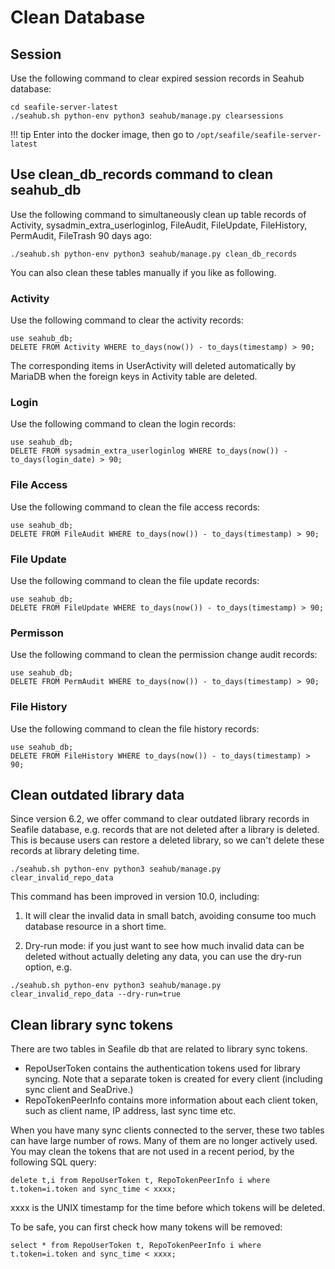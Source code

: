 # Clean Database

## Session

Use the following command to clear expired session records in Seahub database:

```
cd seafile-server-latest
./seahub.sh python-env python3 seahub/manage.py clearsessions
```

!!! tip
    Enter into the docker image, then go to `/opt/seafile/seafile-server-latest`

## Use clean_db_records command to clean seahub_db

Use the following command to simultaneously clean up table records of Activity, sysadmin_extra_userloginlog, FileAudit, FileUpdate, FileHistory, PermAudit, FileTrash 90 days ago:

```
./seahub.sh python-env python3 seahub/manage.py clean_db_records
```

You can also clean these tables manually if you like as following.

### Activity

Use the following command to clear the activity records:

```
use seahub_db;
DELETE FROM Activity WHERE to_days(now()) - to_days(timestamp) > 90;
```

The corresponding items in UserActivity will deleted automatically by MariaDB when the foreign keys in Activity table are deleted.

### Login

Use the following command to clean the login records:

```
use seahub_db;
DELETE FROM sysadmin_extra_userloginlog WHERE to_days(now()) - to_days(login_date) > 90;
```

### File Access

Use the following command to clean the file access records:

```
use seahub_db;
DELETE FROM FileAudit WHERE to_days(now()) - to_days(timestamp) > 90;
```

### File Update

Use the following command to clean the file update records:

```
use seahub_db;
DELETE FROM FileUpdate WHERE to_days(now()) - to_days(timestamp) > 90;
```

### Permisson

Use the following command to clean the permission change audit records:

```
use seahub_db;
DELETE FROM PermAudit WHERE to_days(now()) - to_days(timestamp) > 90;
```

### File History

Use the following command to clean the file history records:

```
use seahub_db;
DELETE FROM FileHistory WHERE to_days(now()) - to_days(timestamp) > 90;
```



## Clean outdated library data

Since version 6.2, we offer command to clear outdated library records in Seafile database, e.g. records that are not deleted after a library is deleted. This is because users can restore a deleted library, so we can't delete these records at library deleting time.

```
./seahub.sh python-env python3 seahub/manage.py clear_invalid_repo_data
```

This command has been improved in version 10.0, including:

1. It will clear the invalid data in small batch, avoiding consume too much database resource in a short time.

2. Dry-run mode: if you just want to see how much invalid data can be deleted without actually deleting any data, you can use the dry-run option, e.g.

```
./seahub.sh python-env python3 seahub/manage.py clear_invalid_repo_data --dry-run=true
```


## Clean library sync tokens

There are two tables in Seafile db that are related to library sync tokens.

* RepoUserToken contains the authentication tokens used for library syncing. Note that a separate token is created for every client (including sync client and SeaDrive.)
* RepoTokenPeerInfo contains more information about each client token, such as client name, IP address, last sync time etc.

When you have many sync clients connected to the server, these two tables can have large number of rows. Many of them are no longer actively used. You may clean the tokens that are not used in a recent period, by the following SQL query:

```
delete t,i from RepoUserToken t, RepoTokenPeerInfo i where t.token=i.token and sync_time < xxxx;
```

xxxx is the UNIX timestamp for the time before which tokens will be deleted.

To be safe, you can first check how many tokens will be removed:

```
select * from RepoUserToken t, RepoTokenPeerInfo i where t.token=i.token and sync_time < xxxx;
```
